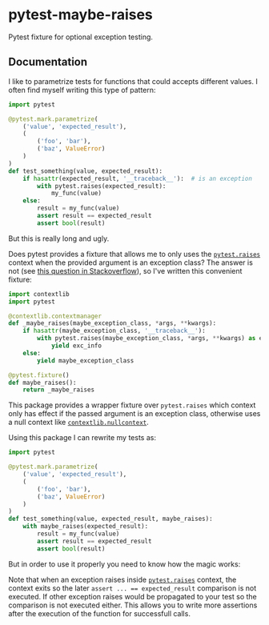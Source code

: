 # pytest-maybe-raises

Pytest fixture for optional exception testing.

## Documentation

I like to parametrize tests for functions that could accepts different
values. I often find myself writing this type of pattern:

```python
import pytest

@pytest.mark.parametrize(
    ('value', 'expected_result'),
    (
        ('foo', 'bar'),
        ('baz', ValueError)
    )
)
def test_something(value, expected_result):
    if hasattr(expected_result, '__traceback__'):  # is an exception
        with pytest.raises(expected_result):
            my_func(value)
    else:
        result = my_func(value)
        assert result == expected_result
        assert bool(result) 
```

But this is really long and ugly.

Does pytest provides a fixture that allows me to only uses the [`pytest.raises`]
context when the provided argument is an exception class? The answer is not (see
[this question in Stackoverflow](https://stackoverflow.com/q/42623495/9167585)),
so I've written this convenient fixture:

```python
import contextlib
import pytest

@contextlib.contextmanager
def _maybe_raises(maybe_exception_class, *args, **kwargs):
    if hasattr(maybe_exception_class, '__traceback__'):
        with pytest.raises(maybe_exception_class, *args, **kwargs) as exc_info:
            yield exc_info
    else:
        yield maybe_exception_class

@pytest.fixture()
def maybe_raises():
    return _maybe_raises
```

This package provides a wrapper fixture over `pytest.raises` which
context only has effect if the passed argument is an exception class,
otherwise uses a null context like [`contextlib.nullcontext`].

Using this package I can rewrite my tests as:

```python
import pytest

@pytest.mark.parametrize(
    ('value', 'expected_result'),
    (
        ('foo', 'bar'),
        ('baz', ValueError)
    )
)
def test_something(value, expected_result, maybe_raises):
    with maybe_raises(expected_result):
        result = my_func(value)
        assert result == expected_result
        assert bool(result)
```

But in order to use it properly you need to know how the magic works:

Note that when an exception raises inside [`pytest.raises`] context, the
context exits so the later `assert ... == expected_result` comparison
is not executed. If other exception raises would be propagated to your test
so the comparison is not executed either. This allows you to write more
assertions after the execution of the function for successfull calls.

[`pytest.raises`]: https://docs.pytest.org/en/latest/reference/reference.html?highlight=pytest%20raises#pytest-raises
[`contextlib.nullcontext`]: https://docs.python.org/3/library/contextlib.html#contextlib.nullcontext
